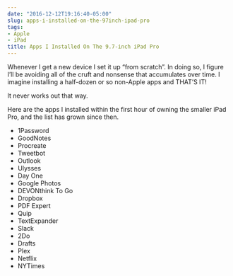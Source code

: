 ```yaml
---
date: "2016-12-12T19:16:40-05:00"
slug: apps-i-installed-on-the-97inch-ipad-pro
tags:
- Apple
- iPad
title: Apps I Installed On The 9.7-inch iPad Pro
---
```



Whenever I get a new device I set it up “from scratch”. In doing so, I
figure I’ll be avoiding all of the cruft and nonsense that accumulates
over time. I imagine installing a half-dozen or so non-Apple apps and
THAT’S IT!

It never works out that way.

Here are the apps I installed within the first hour of owning the
smaller iPad Pro, and the list has grown since then.

-   1Password
-   GoodNotes
-   Procreate
-   Tweetbot
-   Outlook
-   Ulysses
-   Day One
-   Google Photos
-   DEVONthink To Go
-   Dropbox
-   PDF Expert
-   Quip
-   TextExpander
-   Slack
-   2Do
-   Drafts
-   Plex
-   Netflix
-   NYTimes

